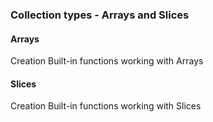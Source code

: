 ### Collection types - Arrays and Slices

#### Arrays
 Creation
 Built-in functions
 working with Arrays

#### Slices
 Creation
 Built-in functions
 working with Slices
